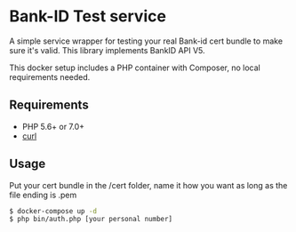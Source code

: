 Bank-ID Test service
=======

A simple service wrapper for testing your real Bank-id cert bundle to make sure it's valid.
This library implements BankID API V5.

This docker setup includes a PHP container with Composer, no local requirements needed.

## Requirements

* PHP 5.6+ or 7.0+
* [curl](http://php.net/manual/en/book.curl.php)

## Usage

Put your cert bundle in the /cert folder, name it how you want as long as the file ending is .pem

``` bash
$ docker-compose up -d
$ php bin/auth.php [your personal number]
```
